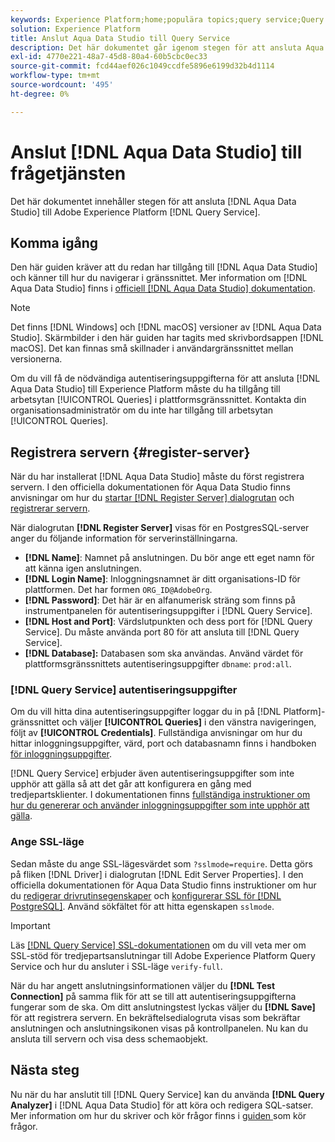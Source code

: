 ```yaml
---
keywords: Experience Platform;home;populära topics;query service;Query service;Aqua Data Studio;Aqua data studio;connect to query service;
solution: Experience Platform
title: Anslut Aqua Data Studio till Query Service
description: Det här dokumentet går igenom stegen för att ansluta Aqua Data Studio med Adobe Experience Platform Query Service.
exl-id: 4770e221-48a7-45d8-80a4-60b5cbc0ec33
source-git-commit: fcd44aef026c1049ccdfe5896e6199d32b4d1114
workflow-type: tm+mt
source-wordcount: '495'
ht-degree: 0%

---
```


# Anslut [!DNL Aqua Data Studio] till frågetjänsten

Det här dokumentet innehåller stegen för att ansluta [!DNL Aqua Data Studio] till Adobe Experience Platform [!DNL Query Service].

## Komma igång

Den här guiden kräver att du redan har tillgång till [!DNL Aqua Data Studio] och känner till hur du navigerar i gränssnittet. Mer information om [!DNL Aqua Data Studio] finns i [officiell [!DNL Aqua Data Studio] dokumentation](https://www.aquaclusters.com/app/home/project/public/aquadatastudio/wikibook/Documentation21.1/page/0/Aqua-Data-Studio-21-1).

>[!NOTE]
>
>Det finns [!DNL Windows] och [!DNL macOS] versioner av [!DNL Aqua Data Studio]. Skärmbilder i den här guiden har tagits med skrivbordsappen [!DNL macOS]. Det kan finnas små skillnader i användargränssnittet mellan versionerna.

Om du vill få de nödvändiga autentiseringsuppgifterna för att ansluta [!DNL Aqua Data Studio] till Experience Platform måste du ha tillgång till arbetsytan [!UICONTROL Queries] i plattformsgränssnittet. Kontakta din organisationsadministratör om du inte har tillgång till arbetsytan [!UICONTROL Queries].

## Registrera servern {#register-server}

När du har installerat [!DNL Aqua Data Studio] måste du först registrera servern. I den officiella dokumentationen för Aqua Data Studio finns anvisningar om hur du [startar  [!DNL Register Server] dialogrutan](https://www.aquaclusters.com/app/home/project/public/aquadatastudio/wikibook/Documentation18/page/81/Registering-a-Database-Server#launching_the_register_server_dialog) och [registrerar servern](https://www.aquaclusters.com/app/home/project/public/aquadatastudio/wikibook/Documentation18/page/81/Registering-a-Database-Server#steps_to_register_a_server_in_aqua_data_studio).

När dialogrutan **[!DNL Register Server]** visas för en PostgresSQL-server anger du följande information för serverinställningarna.

- **[!DNL Name]**: Namnet på anslutningen. Du bör ange ett eget namn för att känna igen anslutningen.
- **[!DNL Login Name]**: Inloggningsnamnet är ditt organisations-ID för plattformen. Det har formen `ORG_ID@AdobeOrg`.
- **[!DNL Password]**: Det här är en alfanumerisk sträng som finns på instrumentpanelen för autentiseringsuppgifter i [!DNL Query Service].
- **[!DNL Host and Port]**: Värdslutpunkten och dess port för [!DNL Query Service]. Du måste använda port 80 för att ansluta till [!DNL Query Service].
- **[!DNL Database]:** Databasen som ska användas. Använd värdet för plattformsgränssnittets autentiseringsuppgifter `dbname`: `prod:all`.

### [!DNL Query Service] autentiseringsuppgifter

Om du vill hitta dina autentiseringsuppgifter loggar du in på [!DNL Platform]-gränssnittet och väljer **[!UICONTROL Queries]** i den vänstra navigeringen, följt av **[!UICONTROL Credentials]**. Fullständiga anvisningar om hur du hittar inloggningsuppgifter, värd, port och databasnamn finns i handboken [för inloggningsuppgifter](../ui/credentials.md).

[!DNL Query Service] erbjuder även autentiseringsuppgifter som inte upphör att gälla så att det går att konfigurera en gång med tredjepartsklienter. I dokumentationen finns [fullständiga instruktioner om hur du genererar och använder inloggningsuppgifter som inte upphör att gälla](../ui/credentials.md#non-expiring-credentials).

### Ange SSL-läge

Sedan måste du ange SSL-lägesvärdet som `?sslmode=require`. Detta görs på fliken [!DNL Driver] i dialogrutan [!DNL Edit Server Properties]. I den officiella dokumentationen för Aqua Data Studio finns instruktioner om hur du [redigerar drivrutinsegenskaper](https://www.aquaclusters.com/app/home/project/public/aquadatastudio/wikibook/Documentation13/page/116/PostgreSQL#drivers) och [konfigurerar SSL för  [!DNL PostgreSQL]](https://www.aquaclusters.com/app/home/project/public/aquadatastudio/wikibook/Documentation20/page/SSL-Configuration/SSL-Configuration). Använd sökfältet för att hitta egenskapen `sslmode`.

>[!IMPORTANT]
>
>Läs [[!DNL Query Service] SSL-dokumentationen](./ssl-modes.md) om du vill veta mer om SSL-stöd för tredjepartsanslutningar till Adobe Experience Platform Query Service och hur du ansluter i SSL-läge `verify-full`.

När du har angett anslutningsinformationen väljer du **[!DNL Test Connection]** på samma flik för att se till att autentiseringsuppgifterna fungerar som de ska. Om ditt anslutningstest lyckas väljer du **[!DNL Save]** för att registrera servern. En bekräftelsedialogruta visas som bekräftar anslutningen och anslutningsikonen visas på kontrollpanelen. Nu kan du ansluta till servern och visa dess schemaobjekt.

## Nästa steg

Nu när du har anslutit till [!DNL Query Service] kan du använda **[!DNL Query Analyzer]** i [!DNL Aqua Data Studio] för att köra och redigera SQL-satser. Mer information om hur du skriver och kör frågor finns i [guiden ](../best-practices/writing-queries.md) som kör frågor.
